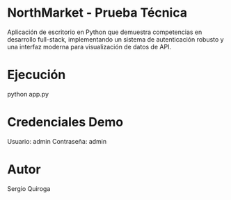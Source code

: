 # NorthMarket - Prueba Técnica
Aplicación de escritorio en Python que demuestra competencias en desarrollo full-stack, implementando un sistema de autenticación robusto y una interfaz moderna para visualización de datos de API.

# Ejecución
python app.py

# Credenciales Demo
Usuario: admin
Contraseña: admin

# Autor
Sergio Quiroga